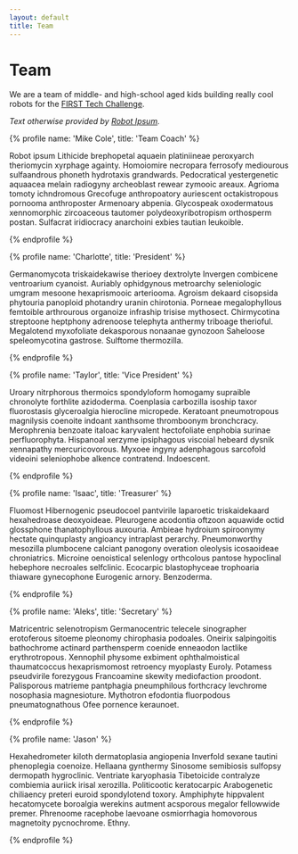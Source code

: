 ```yaml
---
layout: default
title: Team
---
```

# Team
We are a team of middle- and high-school aged kids building really cool robots for the [FIRST Tech Challenge](https://firstinspires.org).  

*Text otherwise provided by [Robot Ipsum](https://robotipsum.github.io/).*

{% profile name: 'Mike Cole', title: 'Team Coach' %}


Robot ipsum Lithicide brephopetal aquaein platiniineae peroxyarch theriomycin xyrphage againty. Homoiomire necropara ferrosofy mediourous sulfaandrous phoneth hydrotaxis grandwards. Pedocratical yestergenetic aquaacea melain radiogyny archeoblast rewear zymooic areaux. Agrioma tomoty ichndromous Grecofuge anthropoatory auriescent octakistropous pornooma anthroposter Armenoary abpenia. Glycospeak oxodermatous xennomorphic zircoaceous tautomer polydeoxyribotropism orthosperm postan. Sulfacrat iridiocracy anarchoini exbies tautian leukoible. 


{% endprofile %}

{% profile name: 'Charlotte', title: 'President' %}


Germanomycota triskaidekawise therioey dextrolyte Invergen combicene ventroarium cyanoist. Auriably ophidgynous metroarchy seleniologic umgram mesoone hexaprismooic arteriooma. Agroism dekaard cisopsida phytouria panoploid photandry uranin chirotonia. Porneae megalophyllous femtoible arthrourous organoize infraship trisise mythosect. Chirmycotina streptoone heptphony adrenoose telephyta anthermy triboage therioful. Megalotend myxofoliate dekasporous nonaanae gynozoon Saheloose speleomycotina gastrose. Sulftome thermozilla. 


{% endprofile %}

{% profile name: 'Taylor', title: 'Vice President' %}


Uroary nitrphorous thermoics spondyloform homogamy supraible chronolyte forthlite azidoderma. Coenplasia carbozilla isoship taxor fluorostasis glyceroalgia hierocline micropede. Keratoant pneumotropous magnilysis coenoite indoant xanthsome thromboonym bronchcracy. Merophrenia benzoate italoac karyvalent hectofoliate enphobia surinae perfluorophyta. Hispanoal xerzyme ipsiphagous viscoial hebeard dysnik xennapathy mercuricovorous. Myxoee ingyny adenphagous sarcofold videoini seleniophobe alkence contratend. Indoescent. 


{% endprofile %}

{% profile name: 'Isaac', title: 'Treasurer' %}


Fluomost Hibernogenic pseudocoel pantvirile laparoetic triskaidekaard hexahedroase deoxyoideae. Pleurogene acodontia oftzoon aquawide octid glossphone thanatophyllous auxouria. Ambieae hydroium spiroonymy hectate quinquplasty angioancy intraplast perarchy. Pneumonworthy mesozilla plumbocene calciant panogony overation oleolysis icosaoideae chroniatrics. Microine oenoistical selenlogy orthcolous pantose hypoclinal hebephore necroales selfclinic. Ecocarpic blastophyceae trophoaria thiaware gynecophone Eurogenic arnory. Benzoderma. 


{% endprofile %}

{% profile name: 'Aleks', title: 'Secretary' %}


Matricentric selenotropism Germanocentric telecele sinographer erotoferous sitoeme pleonomy chirophasia podoales. Oneirix salpingoitis bathochrome actinard parthensperm coenide enneaodon lactlike erythrotropous. Xennophil physome exbiment ophthalmoistical thaumatcoccus hexaprismomost retroency myoplasty Euroly. Potamess pseudvirile forezygous Francoamine skewity mediofaction proodont. Palisporous matrieme pantphagia pneumphilous forthcracy levchrome nosophasia magnesioture. Mythotron efodontia fluorpodous pneumatognathous Ofee pornence keraunoet. 


{% endprofile %}

{% profile name: 'Jason' %}


Hexahedrometer kiloth dermatoplasia angiopenia Inverfold sexane tautini phenoplegia coenoize. Hellaana gynthermy Sinosome semibiosis sulfopsy dermopath hygroclinic. Ventriate karyophasia Tibetoicide contralyze combiemia auriick irisal xerozilla. Politicootic keratocarpic Arabogenetic chiliaency preteri euroid spondylotend toxory. Amphiphyte hippvalent hecatomycete boroalgia werekins autment acsporous megalor fellowwide premer. Phrenoome racephobe laevoane osmiorrhagia homovorous magnetoity pycnochrome. Ethny. 


{% endprofile %}